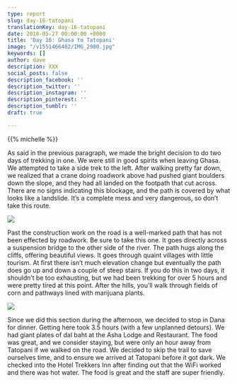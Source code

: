 ```yaml
---
type: report
slug: day-16-tatopani
translationKey: day-16-tatopani
date: 2018-05-27 00:00:00 +0000
title: 'Day 16: Ghasa to Tatopani'
image: "/v1551466482/IMG_2980.jpg"
keywords: []
author: dave
description: XXX
social_posts: false
description_facebook: ''
description_twitter: ''
description_instagram: ''
description_pinterest: ''
description_tumblr: ''
draft: true

---
```

{{% michelle %}}

As said in the previous paragraph, we made the bright decision to do two days of trekking in one. We were still in good spirits when leaving Ghasa. We attempted to take a side trek to the left. After walking pretty far down, we realized that a crane doing roadwork above had pushed giant boulders down the slope, and they had all landed on the footpath that cut across. There are no signs indicating this blockage, and the path is covered by what looks like a landslide. It’s a complete mess and very dangerous, so don’t take this route.

![](https://res.cloudinary.com/wildernessprime/image/upload/w_800,dpr_auto/v1551466482/IMG_2980.jpg)

Past the construction work on the road is a well-marked path that has not been effected by roadwork. Be sure to take this one. It goes directly across a suspension bridge to the other side of the river. The path hugs along the cliffs, offering beautiful views. It goes through quaint villages with little tourism. At first there isn’t much elevation change but eventually the path does go up and down a couple of steep stairs. If you do this in two days, it shouldn’t be too exhausting, but we had been trekking for over 5 hours and were pretty tired at this point. After the hills, you’ll walk through fields of corn and pathways lined with marijuana plants.

![](https://res.cloudinary.com/wildernessprime/image/upload/w_800,dpr_auto/v1551466515/IMG_2983.jpg)

Since we did this section during the afternoon, we decided to stop in Dana for dinner. Getting here took 3.5 hours (with a few unplanned detours). We had giant plates of dal baht at the Asha Lodge and Restaurant. The food was great, and we consider staying, but were only an hour away from Tatopani if we walked on the road. We decided to skip the trail to save ourselves time, and to ensure we arrived at Tatopani before it got dark. We checked into the Hotel Trekkers Inn after finding out that the WiFi worked and there was hot water. The food is great and the staff are super friendly.